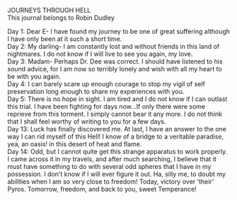 JOURNEYS THROUGH HELL  
This journal belongs to Robin Dudley  
  
Day 1: Dear E- I have found my journey to be one of great suffering although I have only been at it such a short time.  
Day 2: My darling- I am constantly lost and without friends in this land of nightmares. I do not know if I will live to see you again, my love.  
Day 3: Madam- Perhaps Dr. Dee was correct. I should have listened to his sound advice, for I am now so terribly lonely and wish with all my heart to be with you again.  
Day 4: I can barely scare up enough courage to stop my vigil of self preservation long enough to share my experiences with you.  
Day 5: There is no hope in sight. I am tired and I do not know if I can outlast this trial. I have been fighting for days now...If only there were some reprieve from this torment. I simply cannot bear it any more. I do not think that I shall feel worthy of writing to you for a few days.  
Day 13: Luck has finally discovered me. At last, I have an answer to the one way I can rid myself of this Hell! I know of a bridge to a veritable paradise, yea, an oasis! in this desert of heat and flame.  
Day 14: Odd, but I cannot quite get this strange apparatus to work properly. I came across it in my travels, and after much searching, I believe that it must have something to do with several odd spheres that I have in my possession. I don't know if I will ever figure it out. Ha, silly me, to doubt my abilities when I am so very close to freedom! Today, victory over 'their' Pyros. Tomorrow, freedom, and back to you, sweet Temperance!  